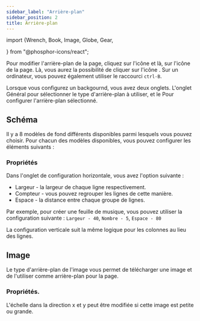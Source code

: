 ```yaml
---
sidebar_label: "Arrière-plan"
sidebar_position: 2
title: Arrière-plan
---
```


import {Wrench, Book, Image, Globe, Gear,

} from "@phosphor-icons/react";

Pour modifier l'arrière-plan de la page, cliquez sur l'icône <Wrench/> et là, sur l'icône <Book/> de la page. Là, vous aurez la possibilité de cliquer sur l'icône <Image/>. Sur un ordinateur, vous pouvez également utiliser le raccourci `ctrl-B`.

Lorsque vous configurez un backgournd, vous avez deux onglets. L'onglet <Globe/> Général pour sélectionner le type d'arrière-plan à utiliser, et le <Gear/> Pour configurer l'arrière-plan sélectionné.

## <Globe/> Schéma

Il y a 8 modèles de fond différents disponibles parmi lesquels vous pouvez choisir. Pour chacun des modèles disponibles, vous pouvez configurer les éléments suivants :


### <Gear/> Propriétés

Dans l'onglet de configuration horizontale, vous avez l'option suivante :

- Largeur - la largeur de chaque ligne respectivement.
- Compteur - vous pouvez regrouper les lignes de cette manière.
- Espace - la distance entre chaque groupe de lignes.

Par exemple, pour créer une feuille de musique, vous pouvez utiliser la configuration suivante : `Largeur - 40`, `Nombre - 5`, `Espace - 80`

La configuration verticale suit la même logique pour les colonnes au lieu des lignes.

## <Globe/> Image

Le type d'arrière-plan de l'image vous permet de télécharger une image et de l'utiliser comme arrière-plan pour la page.

### <Gear/> Propriétés.

L'échelle dans la direction x et y peut être modifiée si cette image est petite ou grande.
